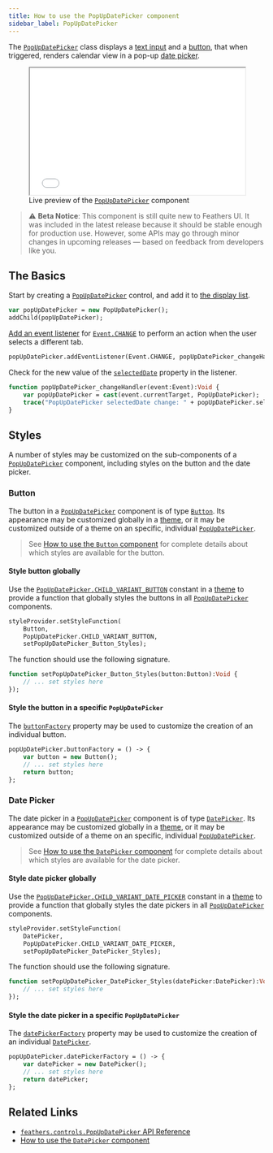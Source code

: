 ```yaml
---
title: How to use the PopUpDatePicker component
sidebar_label: PopUpDatePicker
---
```


The [`PopUpDatePicker`](https://api.feathersui.com/current/feathers/controls/PopUpDatePicker.html) class displays a [text input](./text-input.md) and a [button](./button.md), that when triggered, renders calendar view in a pop-up [date picker](./date-picker.md).

<figure>
<iframe src="/learn/haxe-openfl/samples/pop-up-date-picker.html" width="100%" height="250"></iframe>
<figcaption>Live preview of the <a href="https://api.feathersui.com/current/feathers/controls/PopUpDatePicker.html"><code>PopUpDatePicker</code></a> component</figcaption>
</figure>

> ⚠️ **Beta Notice**: This component is still quite new to Feathers UI. It was included in the latest release because it should be stable enough for production use. However, some APIs may go through minor changes in upcoming releases — based on feedback from developers like you.

## The Basics

Start by creating a [`PopUpDatePicker`](https://api.feathersui.com/current/feathers/controls/PopUpDatePicker.html) control, and add it to [the display list](https://books.openfl.org/openfl-developers-guide/display-programming/basics-of-display-programming.html).

```haxe
var popUpDatePicker = new PopUpDatePicker();
addChild(popUpDatePicker);
```

[Add an event listener](https://books.openfl.org/openfl-developers-guide/handling-events/basics-of-handling-events.html) for [`Event.CHANGE`](https://api.openfl.org/openfl/events/Event.html#CHANGE) to perform an action when the user selects a different tab.

```haxe
popUpDatePicker.addEventListener(Event.CHANGE, popUpDatePicker_changeHandler);
```

Check for the new value of the [`selectedDate`](https://api.feathersui.com/current/feathers/controls/PopUpDatePicker.html#selectedDate) property in the listener.

```haxe
function popUpDatePicker_changeHandler(event:Event):Void {
    var popUpDatePicker = cast(event.currentTarget, PopUpDatePicker);
    trace("PopUpDatePicker selectedDate change: " + popUpDatePicker.selectedDate);
}
```

## Styles

A number of styles may be customized on the sub-components of a [`PopUpDatePicker`](https://api.feathersui.com/current/feathers/controls/PopUpDatePicker.html) component, including styles on the button and the date picker.

### Button

The button in a [`PopUpDatePicker`](https://api.feathersui.com/current/feathers/controls/PopUpDatePicker.html) component is of type [`Button`](./button.md). Its appearance may be customized globally in a [theme](./themes.md), or it may be customized outside of a theme on an specific, individual [`PopUpDatePicker`](https://api.feathersui.com/current/feathers/controls/PopUpDatePicker.html).

> See [How to use the `Button` component](./button.md#styles) for complete details about which styles are available for the button.

#### Style button globally

Use the [`PopUpDatePicker.CHILD_VARIANT_BUTTON`](https://api.feathersui.com/current/feathers/controls/PopUpDatePicker.html#CHILD_VARIANT_BUTTON) constant in a [theme](./themes.md) to provide a function that globally styles the buttons in all [`PopUpDatePicker`](https://api.feathersui.com/current/feathers/controls/PopUpDatePicker.html) components.

```haxe
styleProvider.setStyleFunction(
    Button,
    PopUpDatePicker.CHILD_VARIANT_BUTTON,
    setPopUpDatePicker_Button_Styles);
```

The function should use the following signature.

```haxe
function setPopUpDatePicker_Button_Styles(button:Button):Void {
    // ... set styles here
});
```

#### Style the button in a specific `PopUpDatePicker`

The [`buttonFactory`](https://api.feathersui.com/current/feathers/controls/PopUpDatePicker.html#buttonFactory) property may be used to customize the creation of an individual button.

```haxe
popUpDatePicker.buttonFactory = () -> {
    var button = new Button();
    // ... set styles here
    return button;
};
```

### Date Picker

The date picker in a [`PopUpDatePicker`](https://api.feathersui.com/current/feathers/controls/PopUpDatePicker.html) component is of type [`DatePicker`](./date-picker.md). Its appearance may be customized globally in a [theme](./themes.md), or it may be customized outside of a theme on an specific, individual [`PopUpDatePicker`](https://api.feathersui.com/current/feathers/controls/PopUpDatePicker.html).

> See [How to use the `DatePicker` component](./date-picker.md#styles) for complete details about which styles are available for the date picker.

#### Style date picker globally

Use the [`PopUpDatePicker.CHILD_VARIANT_DATE_PICKER`](https://api.feathersui.com/current/feathers/controls/PopUpDatePicker.html#CHILD_VARIANT_DATE_PICKER) constant in a [theme](./themes.md) to provide a function that globally styles the date pickers in all [`PopUpDatePicker`](https://api.feathersui.com/current/feathers/controls/PopUpDatePicker.html) components.

```haxe
styleProvider.setStyleFunction(
    DatePicker,
    PopUpDatePicker.CHILD_VARIANT_DATE_PICKER,
    setPopUpDatePicker_DatePicker_Styles);
```

The function should use the following signature.

```haxe
function setPopUpDatePicker_DatePicker_Styles(datePicker:DatePicker):Void {
    // ... set styles here
});
```

#### Style the date picker in a specific `PopUpDatePicker`

The [`datePickerFactory`](https://api.feathersui.com/current/feathers/controls/PopUpDatePicker.html#datePickerFactory) property may be used to customize the creation of an individual [`DatePicker`](./date-picker.md).

```haxe
popUpDatePicker.datePickerFactory = () -> {
    var datePicker = new DatePicker();
    // ... set styles here
    return datePicker;
};
```

## Related Links

- [`feathers.controls.PopUpDatePicker` API Reference](https://api.feathersui.com/current/feathers/controls/PopUpDatePicker.html)
- [How to use the `DatePicker` component](./date-picker.md)
